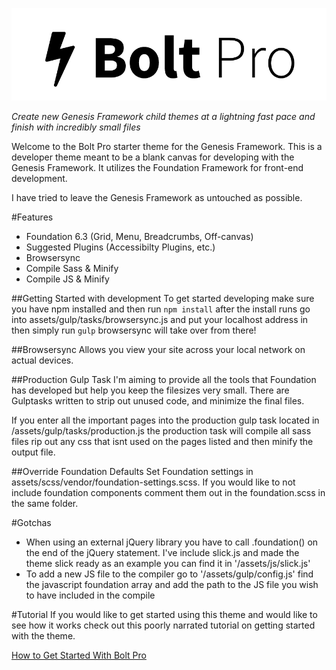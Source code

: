 ![Bolt Pro Graphic](images/readme-graphic.png)

*Create new Genesis Framework child themes at a lightning fast pace and finish with incredibly small files*

Welcome to the Bolt Pro starter theme for the Genesis Framework. This is a developer theme meant to be a blank canvas for developing with the Genesis Framework. It utilizes the Foundation Framework for front-end development.

I have tried to leave the Genesis Framework as untouched as possible.

#Features
* Foundation 6.3 (Grid, Menu, Breadcrumbs, Off-canvas)
* Suggested Plugins (Accessibilty Plugins, etc.)
* Browsersync
* Compile Sass & Minify
* Compile JS & Minify

##Getting Started with development
To get started developing make sure you have npm installed and then run `npm install` after the install runs go into assets/gulp/tasks/browsersync.js and put your localhost address in then simply run `gulp` browsersync will take over from there!

##Browsersync
Allows you view your site across your local network on actual devices.

##Production Gulp Task
I'm aiming to provide all the tools that Foundation has developed but help you keep the filesizes very small. There are Gulptasks written to strip out unused code, and minimize the final files.

If you enter all the important pages into the production gulp task located in /assets/gulp/tasks/production.js the production task will compile all sass files rip out any css that isnt used on the pages listed and then minify the output file.

##Override Foundation Defaults
Set Foundation settings in assets/scss/vendor/foundation-settings.scss. If you would like to not include foundation components comment them out in the foundation.scss in the same folder.

#Gotchas
* When using an external jQuery library you have to call .foundation() on the end of the jQuery statement. I've include slick.js and made the theme slick ready as an example you can find it in '/assets/js/slick.js'
* To add a new JS file to the compiler go to '/assets/gulp/config.js' find the javascript foundation array and add the path to the JS file you wish to have included in the compile

#Tutorial
If you would like to get started using this theme and would like to see how it works check out this poorly narrated tutorial on getting started with the theme.

[How to Get Started With Bolt Pro](https://www.youtube.com/playlist?list=PLZgiSUbmSPBHtfSKlP1SqCLaVjkRiaPaz)
